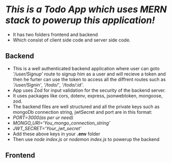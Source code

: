# ***This is a Todo App which uses MERN stack to powerup this application!***
- It has two folders frontend and backend
- Which consist of client side code and server side code.

## **Backend**
- This is a well authenticated backend application where user can goto *'/user/Signup'* route to signup him as a user and will recieve a token and then he furter can use the token to access all the diffrent routes such as *'/user/Signin'*, *'/todo/'*, *'/todo/:id'*.
- App uses Zod for input validation for the security of the backend server.
- It uses packages like cors, dotenv, express, jsonwebtoken, mongoose, zod.
- The backend files are well structured and all the private keys such as mongoDb connection string, jwtSecret and port are in this format:
- *PORT=3000(as per ur need)*
- *MONGO_URI='You_mongo_connection_string'*
- *JWT_SECRET='Your_jwt_secret'*
- Add these above keys in your **.env** folder
- Then use *node index.js* or *nodemon index.js* to powerup the backend

## **Frontend**
